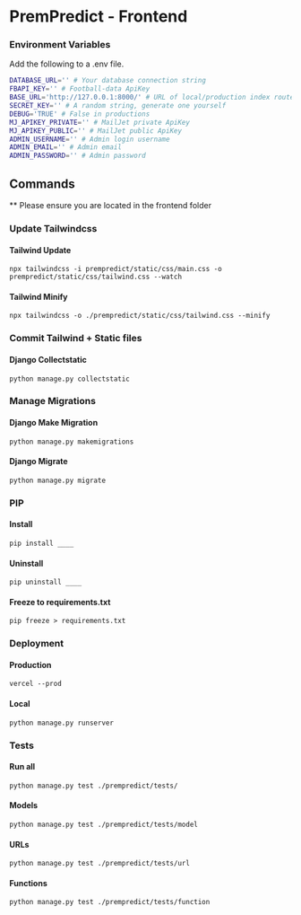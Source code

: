 # PremPredict - Frontend

### Environment Variables
Add the following to a .env file.
```sh
DATABASE_URL='' # Your database connection string
FBAPI_KEY='' # Football-data ApiKey 
BASE_URL='http://127.0.0.1:8000/' # URL of local/production index route
SECRET_KEY='' # A random string, generate one yourself
DEBUG='TRUE' # False in productions
MJ_APIKEY_PRIVATE='' # MailJet private ApiKey
MJ_APIKEY_PUBLIC='' # MailJet public ApiKey
ADMIN_USERNAME='' # Admin login username
ADMIN_EMAIL='' # Admin email
ADMIN_PASSWORD='' # Admin password
```

## Commands
** Please ensure you are located in the frontend folder

### Update Tailwindcss
#### Tailwind Update
```shell
npx tailwindcss -i prempredict/static/css/main.css -o prempredict/static/css/tailwind.css --watch
```
#### Tailwind Minify
```shell
npx tailwindcss -o ./prempredict/static/css/tailwind.css --minify
```

### Commit Tailwind + Static files
#### Django Collectstatic
```shell
python manage.py collectstatic
```

### Manage Migrations
#### Django Make Migration
```shell
python manage.py makemigrations 
```
#### Django Migrate
```shell
python manage.py migrate
```

### PIP 
#### Install 
```shell
pip install ____
```
#### Uninstall  
```shell
pip uninstall ____
```
#### Freeze to requirements.txt
```shell
pip freeze > requirements.txt
```

### Deployment 
#### Production
```shell
vercel --prod
```
#### Local  
```shell
python manage.py runserver
```

### Tests 
#### Run all
```shell
python manage.py test ./prempredict/tests/ 
```
#### Models
```shell
python manage.py test ./prempredict/tests/model
```
#### URLs
```shell
python manage.py test ./prempredict/tests/url
```
#### Functions
```shell
python manage.py test ./prempredict/tests/function
```
